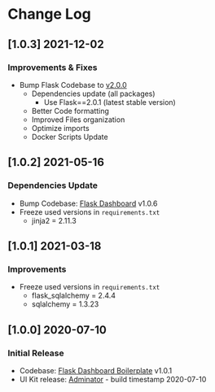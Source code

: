 # Change Log

## [1.0.3] 2021-12-02
### Improvements & Fixes

- Bump Flask Codebase to [v2.0.0](https://github.com/app-generator/boilerplate-code-flask-dashboard/releases)
  - Dependencies update (all packages)
    - Use Flask==2.0.1 (latest stable version)
  - Better Code formatting
  - Improved Files organization
  - Optimize imports
  - Docker Scripts Update 

## [1.0.2] 2021-05-16
### Dependencies Update

- Bump Codebase: [Flask Dashboard](https://github.com/app-generator/boilerplate-code-flask-dashboard) v1.0.6
- Freeze used versions in `requirements.txt`
    - jinja2 = 2.11.3

## [1.0.1] 2021-03-18
### Improvements

- Freeze used versions in `requirements.txt`
    - flask_sqlalchemy = 2.4.4
    - sqlalchemy = 1.3.23

## [1.0.0] 2020-07-10
### Initial Release

- Codebase: [Flask Dashboard Boilerplate](https://github.com/app-generator/boilerplate-code-flask-dashboard) v1.0.1
- UI Kit release: [Adminator](https://github.com/puikinsh/Adminator-admin-dashboard) - build timestamp 2020-07-10
